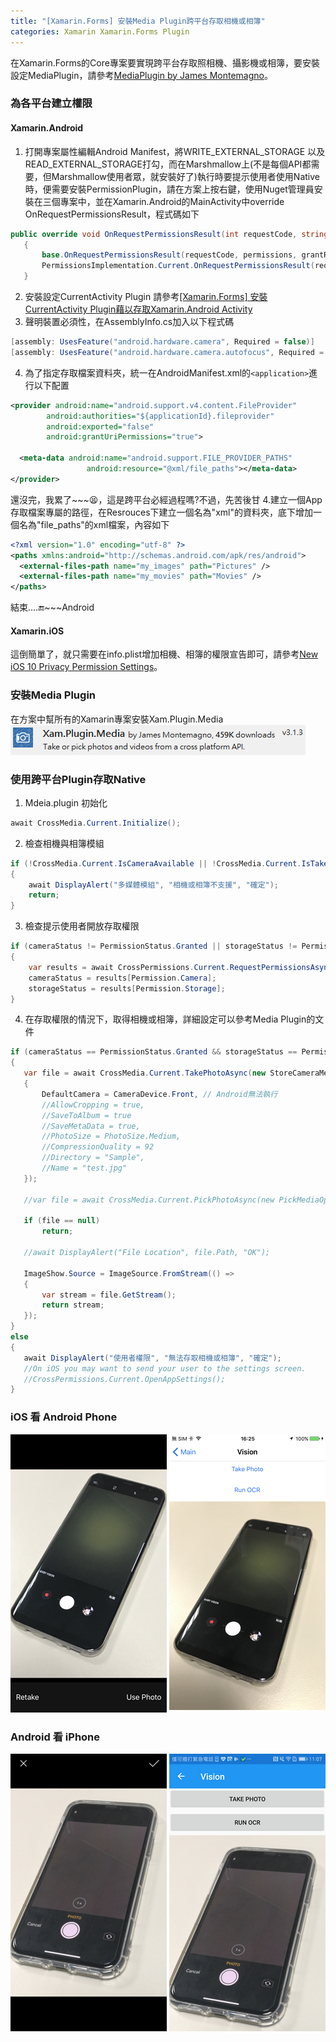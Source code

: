 ```yaml
---
title: "[Xamarin.Forms] 安裝Media Plugin跨平台存取相機或相簿"
categories: Xamarin Xamarin.Forms Plugin
---
```


在Xamarin.Forms的Core專案要實現跨平台存取照相機、攝影機或相簿，要安裝設定MediaPlugin，請參考[MediaPlugin by James Montemagno](https://github.com/jamesmontemagno/MediaPlugin)。

### 為各平台建立權限

#### Xamarin.Android
1. 打開專案屬性編輯Android Manifest，將WRITE_EXTERNAL_STORAGE 以及 READ_EXTERNAL_STORAGE打勾，而在Marshmallow上(不是每個API都需要，但Marshmallow使用者眾，就安裝好了)執行時要提示使用者使用Native時，便需要安裝PermissionPlugin，請在方案上按右鍵，使用Nuget管理員安裝在三個專案中，並在Xamarin.Android的MainActivity中override OnRequestPermissionsResult，程式碼如下
  ``` csharp
  public override void OnRequestPermissionsResult(int requestCode, string[] permissions, [GeneratedEnum] Permission[] grantResults)
     {
         base.OnRequestPermissionsResult(requestCode, permissions, grantResults);
         PermissionsImplementation.Current.OnRequestPermissionsResult(requestCode, permissions, grantResults);
     }
  ```
2. 安裝設定CurrentActivity Plugin
  請參考[[Xamarin.Forms] 安裝CurrentActivity Plugin藉以存取Xamarin.Android Activity](/xamarin/xamarin.forms/plugin/install-currentactivity-plugin-access-xamarin-android-activity/)
3. 聲明裝置必須性，在AssemblyInfo.cs加入以下程式碼
 ``` csharp
 [assembly: UsesFeature("android.hardware.camera", Required = false)]
 [assembly: UsesFeature("android.hardware.camera.autofocus", Required = false)]
 ```
4. 為了指定存取檔案資料夾，統一在AndroidManifest.xml的`<application>`進行以下配置

  ``` xml
  <provider android:name="android.support.v4.content.FileProvider"
          android:authorities="${applicationId}.fileprovider"
          android:exported="false"
          android:grantUriPermissions="true">

    <meta-data android:name="android.support.FILE_PROVIDER_PATHS"
                   android:resource="@xml/file_paths"></meta-data>
  </provider>
  ```
還沒完，我累了~~~😫，這是跨平台必經過程嗎?不過，先苦後甘
4.建立一個App存取檔案專屬的路徑，在Resrouces下建立一個名為"xml"的資料夾，底下增加一個名為"file_paths"的xml檔案，內容如下
  ```xml
  <?xml version="1.0" encoding="utf-8" ?>
  <paths xmlns:android="http://schemas.android.com/apk/res/android">
    <external-files-path name="my_images" path="Pictures" />
    <external-files-path name="my_movies" path="Movies" />
  </paths>
  ```
結束....🔚~~~Android

#### Xamarin.iOS
這倒簡單了，就只需要在info.plist增加相機、相簿的權限宣告即可，請參考[New iOS 10 Privacy Permission Settings](https://blog.xamarin.com/new-ios-10-privacy-permission-settings/)。

### 安裝Media Plugin
在方案中幫所有的Xamarin專案安裝Xam.Plugin.Media
  ![install-mediaplugin.01](/images/2018/04/install-mediaplugin-01.png)

### 使用跨平台Plugin存取Native

1. Mdeia.plugin 初始化
  ``` csharp
  await CrossMedia.Current.Initialize();
  ```
2. 檢查相機與相簿模組
  ```csharp
  if (!CrossMedia.Current.IsCameraAvailable || !CrossMedia.Current.IsTakePhotoSupported)
  {
      await DisplayAlert("多媒體模組", "相機或相簿不支援", "確定");
      return;
  }  
  ```
3. 檢查提示使用者開放存取權限
  ```csharp
  if (cameraStatus != PermissionStatus.Granted || storageStatus != PermissionStatus.Granted)
  {
      var results = await CrossPermissions.Current.RequestPermissionsAsync(new[] { Permission.Camera, Permission.Storage });
      cameraStatus = results[Permission.Camera];
      storageStatus = results[Permission.Storage];
  }  
  ```
4. 在存取權限的情況下，取得相機或相簿，詳細設定可以參考Media Plugin的文件
  ```csharp
  if (cameraStatus == PermissionStatus.Granted && storageStatus == PermissionStatus.Granted)
  {
     var file = await CrossMedia.Current.TakePhotoAsync(new StoreCameraMediaOptions
     {
         DefaultCamera = CameraDevice.Front, // Android無法執行
         //AllowCropping = true,
         //SaveToAlbum = true
         //SaveMetaData = true,
         //PhotoSize = PhotoSize.Medium,
         //CompressionQuality = 92
         //Directory = "Sample",
         //Name = "test.jpg"
     });

     //var file = await CrossMedia.Current.PickPhotoAsync(new PickMediaOptions { });

     if (file == null)
         return;

     //await DisplayAlert("File Location", file.Path, "OK");

     ImageShow.Source = ImageSource.FromStream(() =>
     {
         var stream = file.GetStream();
         return stream;
     });
  }
  else
  {
     await DisplayAlert("使用者權限", "無法存取相機或相簿", "確定");
     //On iOS you may want to send your user to the settings screen.
     //CrossPermissions.Current.OpenAppSettings();
  }
  ```

### iOS 看 Android Phone
  ![  install-mediaplugin-04](/images/2018/04/install-mediaplugin-04.PNG)
  ![  install-mediaplugin-05](/images/2018/04/install-mediaplugin-05.PNG)

### Android 看 iPhone
  ![](/images/2018/04/install-mediaplugin-02.png)
  ![install-mediaplugin-02](/images/2018/04/install-mediaplugin-03.png)
